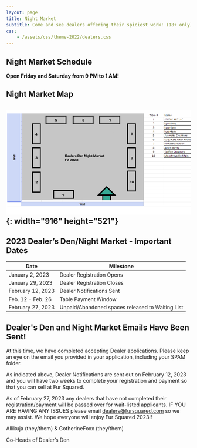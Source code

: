 ```yaml
---
layout: page
title: Night Market
subtitle: Come and see dealers offering their spiciest work! (18+ only)
css:
    - /assets/css/theme-2022/dealers.css
---
```

## Night Market Schedule

**Open Friday and Saturday from 9 PM to 1 AM!**

## Night Market Map

## ![](/uploads/nightmarket.png){: width="916" height="521"}

## 2023 Dealer’s Den/Night Market - Important Dates

| Date | Milestone |
| --- | --- |
| January 2, 2023 | Dealer Registration Opens |
| January 29, 2023 | Dealer Registration Closes |
| February 12, 2023 | Dealer Notifications Sent |
| Feb. 12 - Feb. 26 | Table Payment Window |
| February 27, 2023 | Unpaid/Abandoned spaces released to Waiting List |

## Dealer's Den and Night Market Emails Have Been Sent!

At this time, we have completed accepting Dealer applications. Please keep an eye on the email you provided in your application, including your SPAM folder.

As indicated above, Dealer Notifications are sent out on February 12, 2023 and you will have two weeks to complete your registration and payment so that you can sell at Fur Squared.

As of February 27, 2023 any dealers that have not completed their registration/payment will be passed over for wait-listed applicants. IF YOU ARE HAVING ANY ISSUES please email [dealers@fursquared.com](mailto:dealers@fursquared.com) so we may assist. We hope everyone will enjoy Fur Squared 2023!!

Allikuja (they/them) & GotherineFoxx (they/them)

Co-Heads of Dealer’s Den
